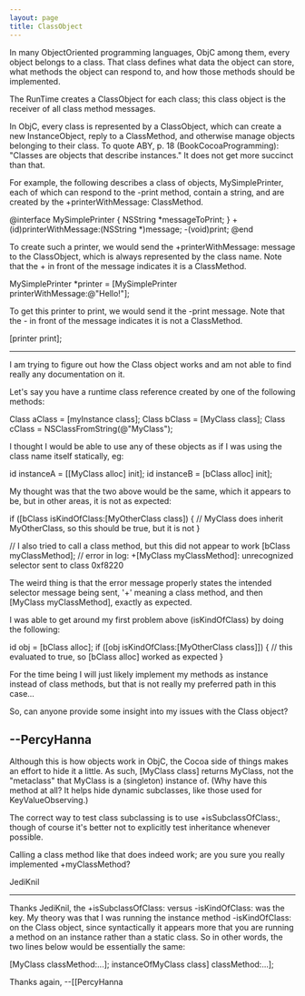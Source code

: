 ```yaml
---
layout: page
title: ClassObject
---
```




In many ObjectOriented programming languages, ObjC among them, every object belongs to a class. That class defines what data the object can store, what methods the object can respond to, and how those methods should be implemented.

The RunTime creates a ClassObject for each class; this class object is the receiver of all class method messages.

In ObjC, every class is represented by a ClassObject, which can create a new InstanceObject, reply to a ClassMethod, and otherwise manage objects belonging to their class. To quote ABY, p. 18 (BookCocoaProgramming): "Classes are objects that describe instances." It does not get more succinct than that.

For example, the following describes a class of objects, MySimplePrinter, each of which can respond to the -print method, contain a string, and are created by the +printerWithMessage: ClassMethod.

    
@interface MySimplePrinter
{
    NSString *messageToPrint;
}
+(id)printerWithMessage:(NSString *)message;
-(void)print;
@end


To create such a printer, we would send the +printerWithMessage: message to the ClassObject, which is always represented by the class name. Note that the + in front of the message indicates it is a ClassMethod.

    
MySimplePrinter *printer = [MySimplePrinter printerWithMessage:@"Hello!"];


To get this printer to print, we would send it the -print message. Note that the - in front of the message indicates it is not a ClassMethod.

    
[printer print];


----

I am trying to figure out how the Class object works and am not able to find really any documentation on it.

Let's say you have a runtime class reference created by one of the following methods:

    
Class aClass = [myInstance class];
Class bClass = [MyClass class];
Class cClass = NSClassFromString(@"MyClass");


I thought I would be able to use any of these objects as if I was using the class name itself statically, eg:

    
id instanceA = [[MyClass alloc] init];
id instanceB = [bClass alloc] init];


My thought was that the two above would be the same, which it appears to be, but in other areas, it is not as expected:

    
if ([bClass isKindOfClass:[MyOtherClass class]) {
    // MyClass does inherit MyOtherClass, so this should be true, but it is not
}

// I also tried to call a class method, but this did not appear to work
[bClass myClassMethod];
// error in log: +[MyClass myClassMethod]: unrecognized selector sent to class 0xf8220


The weird thing is that the error message properly states the intended selector message being sent, '+' meaning a class method, and then [MyClass myClassMethod], exactly as expected.

I was able to get around my first problem above (isKindOfClass) by doing the following:

    
id obj = [bClass alloc];
if ([obj isKindOfClass:[MyOtherClass class]]) {
    // this evaluated to true, so [bClass alloc] worked as expected
}


For the time being I will just likely implement my methods as instance instead of class methods, but that is not really my preferred path in this case...

So, can anyone provide some insight into my issues with the Class object?

--PercyHanna
----
Although this is how objects work in ObjC, the Cocoa side of things makes an effort to hide it a little. As such,     [MyClass class] returns M<nowiki/>yClass, not the "metaclass" that M<nowiki/>yClass is a (singleton) instance of. (Why have this method at all? It helps hide dynamic subclasses, like those used for KeyValueObserving.)

The correct way to test class subclassing is to use     +isSubclassOfClass:, though of course it's better not to explicitly test inheritance whenever possible.

Calling a class method like that does indeed work; are you sure you really implemented     +myClassMethod?

JediKnil

----

Thanks JediKnil, the     +isSubclassOfClass: versus     -isKindOfClass: was the key.  My theory was that I was running the instance method     -isKindOfClass: on the Class object, since syntactically it appears more that you are running a method on an instance rather than a static class.  So in other words, the two lines below would be essentially the same:

    
[MyClass classMethod:...];
instanceOfMyClass class] classMethod:...];


Thanks again,
--[[PercyHanna

